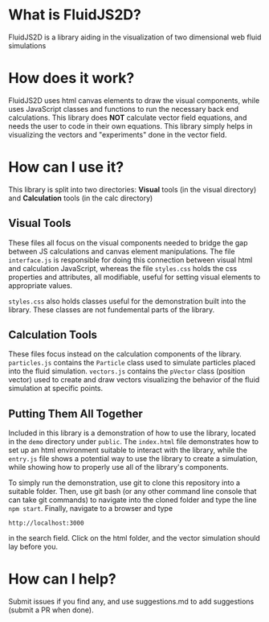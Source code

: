 # What is FluidJS2D?

FluidJS2D is a library aiding in the visualization of two dimensional web fluid simulations

# How does it work?

FluidJS2D uses html canvas elements to draw the visual components, while uses JavaScript classes and functions to run the
necessary back end calculations. This library does **NOT** calculate vector field equations, and needs the user to 
code in their own equations. This library simply helps in visualizing the vectors and "experiments" done in the vector
field.

# How can I use it?

This library is split into two directories: **Visual** tools (in the visual directory) and **Calculation** tools (in the calc directory)

## Visual Tools

These files all focus on the visual components needed to bridge the gap between JS calculations and
canvas element manipulations. The file ```interface.js``` is responsible for doing this connection between visual html and
calculation JavaScript, whereas the file ```styles.css``` holds the css properties and attributes, all modifiable, useful for 
setting visual elements to appropriate values.

```styles.css``` also holds classes useful for the demonstration built into the library. These classes are not fundemental parts
of the library.

## Calculation Tools

These files focus instead on the calculation components of the library. ```particles.js``` contains the ```Particle``` class used to
simulate particles placed into the fluid simulation. ```vectors.js``` contains the ```pVector``` class (position vector) used to create
and draw vectors visualizing the behavior of the fluid simulation at specific points.

## Putting Them All Together

Included in this library is a demonstration of how to use the library, located in the ```demo``` directory under ```public```. The ```index.html``` file demonstrates how to set up an html environment suitable to interact with the library, while the ```entry.js``` file shows a potential
way to use the library to create a simulation, while showing how to properly use all of the library's components.

To simply run the demonstration, use git to clone this repository into a suitable folder. Then, use git bash (or any other command
line console that can take git commands) to navigate into the cloned folder and type the line ```npm start```. Finally, navigate to
a browser and type 
```
http://localhost:3000
```
in the search field. Click on the html folder, and the vector simulation should lay before you.

# How can I help?

Submit issues if you find any, and use suggestions.md to add suggestions (submit a PR when done).